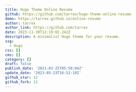 ```yaml
---
title: Hugo Theme Online Resume
github: https://github.com/tarrex/hugo-theme-online-resume
demo: https://tarrex.github.io/online-resume
author: tarrex
author_link: https://github.com/tarrex
date: 2023-11-30T12:19:02.242Z
description: A minimalist Hugo theme for your resume.
ssg:
  - Hugo
css: []
cms: []
category: []
draft: false
publish_date: '2021-03-25T05:50:04Z'
update_date: '2023-05-23T16:52:19Z'
github_star: 12
github_fork: 11
---
```

